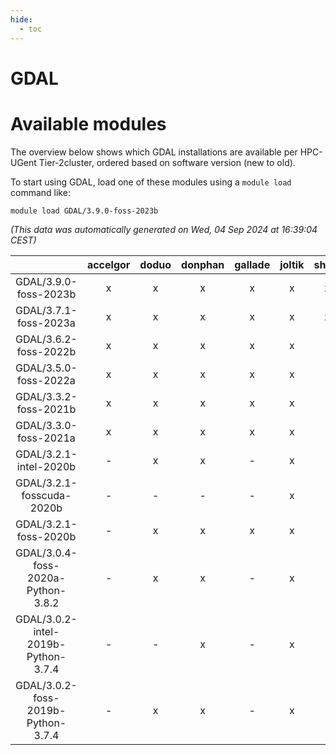 ```yaml
---
hide:
  - toc
---
```


GDAL
====

# Available modules


The overview below shows which GDAL installations are available per HPC-UGent Tier-2cluster, ordered based on software version (new to old).

To start using GDAL, load one of these modules using a `module load` command like:

```shell
module load GDAL/3.9.0-foss-2023b
```

*(This data was automatically generated on Wed, 04 Sep 2024 at 16:39:04 CEST)*  

| |accelgor|doduo|donphan|gallade|joltik|shinx|skitty|
| :---: | :---: | :---: | :---: | :---: | :---: | :---: | :---: |
|GDAL/3.9.0-foss-2023b|x|x|x|x|x|x|x|
|GDAL/3.7.1-foss-2023a|x|x|x|x|x|x|x|
|GDAL/3.6.2-foss-2022b|x|x|x|x|x|-|x|
|GDAL/3.5.0-foss-2022a|x|x|x|x|x|-|x|
|GDAL/3.3.2-foss-2021b|x|x|x|x|x|-|x|
|GDAL/3.3.0-foss-2021a|x|x|x|x|x|-|x|
|GDAL/3.2.1-intel-2020b|-|x|x|-|x|-|x|
|GDAL/3.2.1-fosscuda-2020b|-|-|-|-|x|-|-|
|GDAL/3.2.1-foss-2020b|-|x|x|x|x|-|x|
|GDAL/3.0.4-foss-2020a-Python-3.8.2|-|x|x|-|x|-|x|
|GDAL/3.0.2-intel-2019b-Python-3.7.4|-|-|x|-|x|-|x|
|GDAL/3.0.2-foss-2019b-Python-3.7.4|-|x|x|-|x|-|x|
